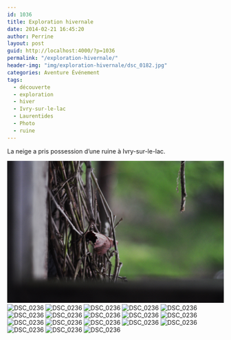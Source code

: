 ```yaml
---
id: 1036
title: Exploration hivernale
date: 2014-02-21 16:45:20
author: Perrine
layout: post
guid: http://localhost:4000/?p=1036
permalink: "/exploration-hivernale/"
header-img: "img/exploration-hivernale/dsc_0182.jpg"
categories: Aventure Événement
tags:
  - découverte
  - exploration
  - hiver
  - Ivry-sur-le-lac
  - Laurentides
  - Photo
  - ruine
---
```

La neige a pris possession d&rsquo;une ruine à Ivry-sur-le-lac.

<img src="../img/exploration-hivernale/dsc_0236.jpg" alt="DSC_0236" />
<img src="http://localhost:4000/img/exploration-hivernale/dsc_0261.jpg" alt="DSC_0236" />
<img src="http://localhost:4000/img/exploration-hivernale/dsc_0150.jpg" alt="DSC_0236" />
<img src="http://localhost:4000/img/exploration-hivernale/dsc_0153.jpg" alt="DSC_0236" />
<img src="http://localhost:4000/img/exploration-hivernale/dsc_0182.jpg" alt="DSC_0236" />
<img src="http://localhost:4000/img/exploration-hivernale/dsc_0171.jpg" alt="DSC_0236" />
<img src="http://localhost:4000/img/exploration-hivernale/dsc_0173.jpg" alt="DSC_0236" />
<img src="http://localhost:4000/img/exploration-hivernale/dsc_0240.jpg" alt="DSC_0236" />
<img src="http://localhost:4000/img/exploration-hivernale/dsc_0163.jpg" alt="DSC_0236" />
<img src="http://localhost:4000/img/exploration-hivernale/dsc_0137.jpg" alt="DSC_0236" />
<img src="http://localhost:4000/img/exploration-hivernale/dsc_0189.jpg" alt="DSC_0236" />
<img src="http://localhost:4000/img/exploration-hivernale/dsc_0164.jpg" alt="DSC_0236" />
<img src="http://localhost:4000/img/exploration-hivernale/dsc_0239.jpg" alt="DSC_0236" />
<img src="http://localhost:4000/img/exploration-hivernale/dsc_0234.jpg" alt="DSC_0236" />
<img src="http://localhost:4000/img/exploration-hivernale/dsc_0208.jpg" alt="DSC_0236" />
<img src="http://localhost:4000/img/exploration-hivernale/dsc_0147.jpg" alt="DSC_0236" />
<img src="http://localhost:4000/img/exploration-hivernale/dsc_0131.jpg" alt="DSC_0236" />
<img src="http://localhost:4000/img/exploration-hivernale/dsc_0253.jpg" alt="DSC_0236" />
<img src="http://localhost:4000/img/exploration-hivernale/dsc_0110.jpg" alt="DSC_0236" />
